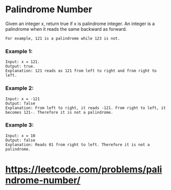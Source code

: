 # Palindrome Number

Given an integer x, return true if x is palindrome integer.
An integer is a palindrome when it reads the same backward as forward.

    For example, 121 is a palindrome while 123 is not.

### Example 1:
    Input: x = 121.
    Output: true.
    Explanation: 121 reads as 121 from left to right and from right to left.

### Example 2:
    Input: x = -121
    Output: false
    Explanation: From left to right, it reads -121. From right to left, it becomes 121-. Therefore it is not a palindrome.

### Example 3:
    Input: x = 10
    Output: false
    Explanation: Reads 01 from right to left. Therefore it is not a palindrome.

# https://leetcode.com/problems/palindrome-number/
